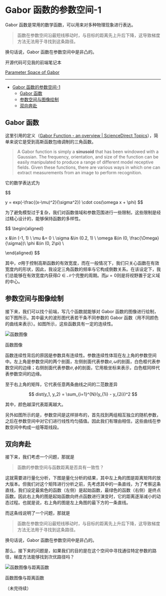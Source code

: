 # Gabor 函数的参数空间-1

Gabor 函数是常用的数学函数，可以用来对多种物理现象进行表达。

> 函数在参数空间沿最短线移动时，与目标的距离先上升后下降，这导致梯度方法无法用于寻找到这条路径。

换句话说，Gabor 函数在参数空间中是非凸的。

开源代码可见我的前端笔记本

[Parameter Space of Gabor](https://observablehq.com/@listenzcc/parameter-space-of-gabor "Parameter Space of Gabor")

---
- [Gabor 函数的参数空间-1](#gabor-函数的参数空间-1)
  - [Gabor 函数](#gabor-函数)
  - [参数空间与图像绘制](#参数空间与图像绘制)
  - [双向奔赴](#双向奔赴)


## Gabor 函数

这里引用的定义（[Gabor Function - an overview | ScienceDirect Topics](https://www.sciencedirect.com/topics/computer-science/gabor-function#:~:text=A%20Gabor%20function%20is%20simply%20a%20sinusoid%20that,extract%20measurements%20from%20an%20image%20to%20perform%20recognition.)），简单来说它是受到高斯函数包络调制的三角函数。

> A Gabor function is simply a **sinusoid** that has been windowed with a Gaussian. The frequency, orientation, and size of the function can be easily manipulated to produce a range of different model receptive fields. Given these functions, there are various ways in which one can extract measurements from an image to perform recognition.

它的数学表达式为

$$

y = exp(-\frac{(x-\mu)^2}{\sigma^2}) \cdot cos(\omega x + \phi) 
$$

为了避免模型过于复杂，我们对函数值域和参数范围进行一些限制，这些限制是经过精心设计的，能够保持函数的多样性。

$$
\begin{aligned}

x &\in (-1, 1) \\
\mu &= 0 \\
\sigma &\in (0.2, 1) \\
\omega &\in (0, \frac{\Omega}{\sigma})\\
\phi &\in (0, 2\pi) \\ 

\end{aligned}
$$

其中，$\sigma$用于控制高斯函数的有效宽度，而在一般情况下，我们只关心函数在有效宽度内的形状，因此，我设定三角函数的频率与它构成倒数关系。在该设定下，我们总能够在有效宽度内获得$\Omega \in \mathcal{N}$个完整的周期。而$\mu = 0$则是将视野置于定义域的中心。

## 参数空间与图像绘制

接下来，我们可以找个前端，写几个函数就能够对 Gabor 函数的图像进行绘制，如下图所示。其中最大的波形图代表若干条不同参数的 Gabor 函数（用不同颜色的曲线来表示）。如图所示，这些函数具有一定的连续性。

![函数图像](Gabor%20%E5%87%BD%E6%95%B0%E7%9A%84%E5%8F%82%E6%95%B0%E7%A9%BA%E9%97%B4-1%2095834e75158543d9abc4c7a14e2ef3b2/Untitled.png)

函数图像

函数连续性背后的原因是参数具有连续性。参数连续性体现在左上角的参数空间中。左上角是参数空间的两个剖面，左侧剖面代表参数$\sigma, \omega$的剖面，白色框代表参数空间的边缘；右侧剖面代表参数$\sigma, \phi$的剖面，它用极坐标来表示，白色框同样代表参数空间的边缘。

至于右上角的矩阵，它代表任意两条曲线之间的二范数差异

$$
dist(y_1, y_2) = \sum_{i=1}^{N}(y_{1i} - y_{2i})^2
$$

其中，颜色越深代表距离越大。

另外如图所示的是，参数空间是这样排布的，首先找到两组相互独立的随机参数，之后在参数空间中对它们进行线性均匀插值。因此我们有理由相信，这些曲线在参数空间中构成一组等距线段。

## 双向奔赴

接下来，我们考虑一个问题，那就是

> 函数的参数空间与函数距离是否具有一致性？
> 

这就需要进行量化分析，下图是量化分析的结果，其中左上角的图是距离矩阵的放大版本。但我们对这个矩阵进行分析之前，先考虑其中的一条直线，为了考察这条直线，我们设定最紫色的函数（左侧）是起始函数，最绿色的函数（右侧）是终点函数。因此右上角的图是起始函数向终点函数进行演变时，它的距离逐渐减小的动态过程。也就是说，右上角的图是左上角图的最下方的一条直线。

而这条线说明了一个问题，那就是

> 函数在参数空间沿最短线移动时，与目标的距离先上升后下降，这导致梯度方法无法用于寻找到这条路径。
> 

换句话说，Gabor 函数在参数空间中是非凸的。

那么，接下来的问题是，如果我们的目的是在这个空间中寻找通往特定参数的路径，梯度方法能够找到次优路径吗？

![函数图像与距离函数](Gabor%20%E5%87%BD%E6%95%B0%E7%9A%84%E5%8F%82%E6%95%B0%E7%A9%BA%E9%97%B4-1%2095834e75158543d9abc4c7a14e2ef3b2/Untitled%201.png)

函数图像与距离函数

（未完待续）